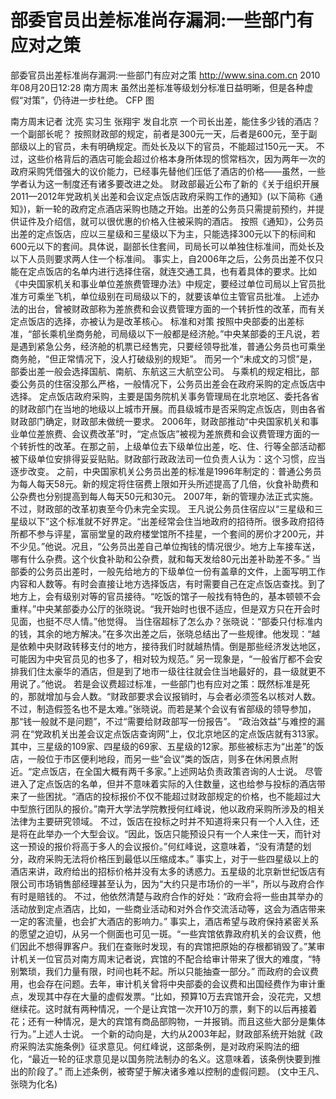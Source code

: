 # 部委官员出差标准尚存漏洞:一些部门有应对之策

部委官员出差标准尚存漏洞:一些部门有应对之策
http://www.sina.com.cn  2010年08月20日12:28  南方周末
虽然出差标准等级划分标准日益明晰，但是各种虚假“对策”，仍待进一步杜绝。 CFP 图

南方周末记者 沈亮 实习生 张翔宇
发自北京
一个司长出差，能住多少钱的酒店？一个副部长呢？
按照财政部的规定，前者是300元一天，后者是600元，至于副部级以上的官员，未有明确规定。而处长及以下的官员，不能超过150元一天。
不过，这些价格背后的酒店可能会超过价格本身所体现的惯常档次，因为两年一次的政府采购凭借强大的议价能力，已经事先替他们压低了酒店的价格——虽然，一些学者认为这一制度还有诸多要改进之处。
财政部最近公布了新的《关于组织开展2011—2012年党政机关出差和会议定点饭店政府采购工作的通知》(以下简称《通知》)，新一轮的政府定点酒店采购也随之开始。出差的公务员只需提前预约，并提供证件及介绍信，就可以很优惠的价格入住被采购的酒店。
按照《通知》，公务员出差的定点饭店，应以三星级和三星级以下为主，只能选择300元以下的标间和600元以下的套间。具体说，副部长住套间，司局长可以单独住标准间，而处长及以下人员则要求两人住一个标准间。
事实上，自2006年之后，公务员出差不仅只能在定点饭店的名单内进行选择住宿，就连交通工具，也有着具体的要求。比如《中央国家机关和事业单位差旅费管理办法》中规定，要经过单位司局以上官员批准方可乘坐飞机，单位级别在司局级以下的，就要该单位主管官员批准。
上述办法的出台，曾被财政部称为差旅费和会议费管理方面的一个转折性的改革，而有关定点饭店的选择，亦被认为是改革核心。
标准和对策
按照中央部委的出差标准，“部长乘机坐商务舱，司局级以下一般都是经济舱。”中央某部委的王凡说，若是遇到紧急公务，经济舱的机票已经售完，只要经领导批准，普通公务员也可乘坐商务舱，“但正常情况下，没人打破级别的规矩”。
而另一个“未成文的习惯”是，部委出差一般会选择国航、南航、东航这三大航空公司。
与乘机的规定相比，部委公务员的住宿没那么严格，一般情况下，公务员出差会在政府采购的定点饭店中选择。
定点饭店政府采购，主要是国务院机关事务管理局在北京地区、委托各省的财政部门在当地的地级以上城市开展。而县级城市是否采购定点饭店，则由各省财政部门确定，财政部未做统一要求。
2006年，财政部推动“中央国家机关和事业单位差旅费、会议费改革”时，“定点饭店”被视为差旅费和会议费管理方面的一个转折性的改革。在那之前，上级单位去下级单位出差，吃、住、行等全部活动都被下级单位安排得妥妥贴贴。财政部行政政法司一位负责人认为：这个习惯，应当逐步改变。
之前，中央国家机关公务员出差的标准是1996年制定的：普通公务员为每人每天58元。新的规定将住宿费上限如开头所述提高了几倍，伙食补助费和公杂费也分别提高到每人每天50元和30元。
2007年，新的管理办法正式实施。不过，财政部的改革初衷至今仍未完全实现。
王凡说公务员住宿应以“三星级和三星级以下”这个标准就不好界定。“出差经常会住当地政府的招待所。很多政府招待所都不参与评星，富丽堂皇的政府楼堂馆所不挂星，一个套间的房价才200元，并不少见。”他说。况且，“公务员出差自己单位掏钱的情况很少。地方上车接车送，哪有什么杂费。这个伙食补助和公杂费，就和每天发给80元出差补助差不多。”
当部委的公务员出差时，一般先给地方的下级单位一份有盖章的文件，上面写明工作内容和人数等。有时会直接让地方选择饭店，有时需要自己在定点饭店查找。到了地方上，会有级别对等的官员接待。“吃饭的馆子一般找有特色的，基本顿顿不会重样。”中央某部委办公厅的张晓说。“我开始时也很不适应，但是双方只在开会时见面，也挺不尽人情。”他觉得。
当住宿超标了怎么办？张晓说：“部委只付标准内的钱，其余的地方解决。”在多次出差之后，张晓总结出了一些规律。他发现：“越是依赖中央财政转移支付的地方，接待我们时就越热情。倒是那些经济发达地区，可能因为中央官员见的也多了，相对较为规范。”
另一现象是，“一般省厅都不会安排我们住太豪华的酒店，但是到了地市一级往往就会住当地最好的，县一级就更不用说了。”他说。
若是会议费超过标准，一些部门也有应对之策：既然标准是死的，那就增加与会人数。“财政部要求会议报销时，与会者必须签名以核对人数。不过，制造假签名也不是太难。”张晓说。而若是某个会议有省部级的领导参加，那“钱一般就不是问题”，不过“需要给财政部写一份报告”。
“政治效益”与难控的漏洞
在“党政机关出差会议定点饭店查询网”上，仅北京地区的定点饭店就有313家。其中，三星级的109家、四星级的69家、五星级的12家。那些被标志为“出差”的饭店，一般位于市区便利地段，而另一些“会议”类的饭店，则多在休闲景点附近。“定点饭店，在全国大概有两千多家。”上述网站负责政策咨询的人士说。
尽管进入了定点饭店的名单，但并不意味着实际的入住数量，这也给参与投标的酒店带来了一些困扰。“酒店的投标报价不仅不能超过财政部规定的价格，也不能超过大中型旅行团队的报价。”南开大学法学院教授何红峰说，他以政府采购所涉及的相关法律为主要研究领域。
不过，饭店在投标之时并不知道将来只有一个人入住，还是将在此举办一个大型会议。“因此，饭店只能预设只有一个人来住一天，而针对这一预设的报价将高于多人的会议报价。”何红峰说，这意味着，“没有清楚的划分，政府采购无法将价格压到最低以压缩成本。”
事实上，对于一些四星级以上的酒店来讲，政府给出的招标价格并没有太多的诱惑力。五星级的北京新世纪饭店有限公司市场销售部经理甚至认为，因为“大约只是市场价的一半”，所以与政府合作有时是赔钱的。
不过，他依然清楚与政府合作的好处：“政府会将一些由其举办的活动放到定点酒店，比如，一些商业活动和对外合作交流活动等，这会为酒店带来一定的客流量，也会扩大酒店的影响力。”
事实上，酒店希望与政府保持紧密关系的愿望之迫切，从另一个侧面也可见一斑。“一些宾馆依靠政府机关的会议费，他们因此不想得罪客户。我们在查账时发现，有的宾馆把原始的存根都销毁了。”某审计机关一位官员对南方周末记者说，宾馆的不配合给审计带来了很大的难度，“特别繁琐，我们力量有限，时间也耗不起。所以只能抽查一部分。”
而政府的会议费用，也会存在问题。去年，审计机关曾将中央部委的会议费和出国经费作为审计重点，发现其中存在大量的虚假发票。“比如，预算10万去宾馆开会，没花完，又想继续花。这时就有两种情况，一个是让宾馆一次开10万的票，剩下的以后再接着花；还有一种情况，是大的宾馆有商品部购物，一并报销。而且这些大部分是集体行为。”上述人士说。
一个新的动向是，大约从2003年起，财政部系统开始就《政府采购法实施条例》征求意见。何红峰说，这部条例，是对政府采购法的细化，“最近一轮的征求意见是以国务院法制办的名义。这意味着，该条例快要到推出的阶段了。”
而上述条例，被寄望于解决诸多难以控制的虚假问题。
(文中王凡、张晓为化名)


